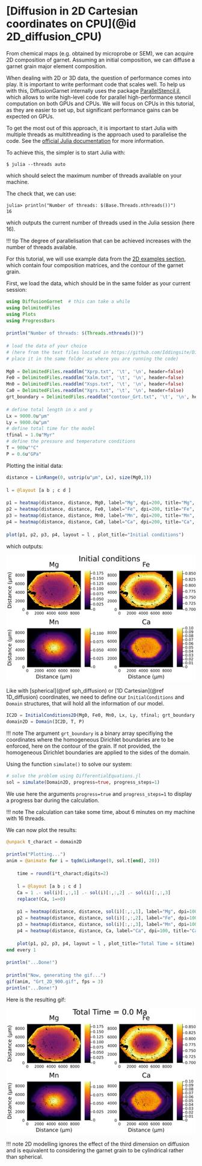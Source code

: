 # [Diffusion in 2D Cartesian coordinates on CPU](@id 2D_diffusion_CPU)

From chemical maps (e.g. obtained by microprobe or SEM), we can acquire 2D composition of garnet. Assuming an initial composition, we can diffuse a garnet grain major element composition.

When dealing with 2D or 3D data, the question of performance comes into play. It is important to write performant code that scales well. To help us with this, DiffusionGarnet internally uses the package [ParallelStencil.jl](https://github.com/omlins/ParallelStencil.jl), which allows to write high-level code for parallel high-performance stencil computation on both GPUs and CPUs. We will focus on CPUs in this tutorial, as they are easier to set up, but significant performance gains can be expected on GPUs.

To get the most out of this approach, it is important to start Julia with multiple threads as multithreading is the approach used to parallelise the code. See the [official Julia documentation](https://docs.julialang.org/en/v1/manual/multi-threading/) for more information.

To achieve this, the simpler is to start Julia with:

```
$ julia --threads auto
```

which should select the maximum number of threads available on your machine.

The check that, we can use:

```julia-repl
julia> println("Number of threads: $(Base.Threads.nthreads())")
16
```

which outputs the current number of threads used in the Julia session (here 16).

!!! tip
    The degree of parallelisation that can be achieved increases with the number of threads available.

For this tutorial, we will use example data from the [2D examples section](https://github.com/Iddingsite/DiffusionGarnet.jl/tree/main/examples/2D), which contain four composition matrices, and the contour of the garnet grain.

First, we load the data, which should be in the same folder as your current session:

```julia
using DiffusionGarnet  # this can take a while
using DelimitedFiles
using Plots
using ProgressBars

println("Number of threads: $(Threads.nthreads())")

# load the data of your choice
# (here from the text files located in https://github.com/Iddingsite/DiffusionGarnet.jl/tree/main/examples/2D,
# place it in the same folder as where you are running the code)

Mg0 = DelimitedFiles.readdlm("Xprp.txt", '\t', '\n', header=false)
Fe0 = DelimitedFiles.readdlm("Xalm.txt", '\t', '\n', header=false)
Mn0 = DelimitedFiles.readdlm("Xsps.txt", '\t', '\n', header=false)
Ca0 = DelimitedFiles.readdlm("Xgrs.txt", '\t', '\n', header=false)
grt_boundary = DelimitedFiles.readdlm("contour_Grt.txt", '\t', '\n', header=false)

# define total length in x and y
Lx = 9000.0u"µm"
Ly = 9000.0u"µm"
# define total time for the model
tfinal = 1.0u"Myr"
# define the pressure and temperature conditions
T = 900u"°C"
P = 0.6u"GPa"
```

Plotting the initial data:

```julia
distance = LinRange(0, ustrip(u"µm", Lx), size(Mg0,1))

l = @layout [a b ; c d ]

p1 = heatmap(distance, distance, Mg0, label="Mg", dpi=200, title="Mg", clim=(0, maximum(Mg0)), ylabel= "Distance (µm)")
p2 = heatmap(distance, distance, Fe0, label="Fe", dpi=200, title="Fe", clim=(0.7, maximum(Fe0)))
p3 = heatmap(distance, distance, Mn0, label="Mn", dpi=200, title="Mn", clim=(0, maximum(Mn0)), xlabel= "Distance (µm)", ylabel= "Distance (µm)")
p4 = heatmap(distance, distance, Ca0, label="Ca", dpi=200, title="Ca", clim=(0, 0.1), xlabel= "Distance (µm)")

plot(p1, p2, p3, p4, layout = l , plot_title="Initial conditions")
```

which outputs:

![Initial conditions 2D.](./assets/img/2D_IC.png)

Like with [spherical](@ref sph_diffusion) or [1D Cartesian](@ref 1D_diffusion) coordinates, we need to define our `InitialConditions` and `Domain` structures, that will hold all the information of our model.

```julia
IC2D = InitialConditions2D(Mg0, Fe0, Mn0, Lx, Ly, tfinal; grt_boundary = grt_boundary)
domain2D = Domain(IC2D, T, P)
```

!!! note
    The argument `grt_boundary` is a binary array specifiying the coordinates where the homogeneous Dirichlet boundaries are to be enforced, here on the contour of the grain. If not provided, the homogeneous Dirichlet boundaries are applied to the sides of the domain.

Using the function `simulate()` to solve our system:

```julia
# solve the problem using DifferentialEquations.jl
sol = simulate(Domain2D, progress=true, progress_steps=1)
```
We use here the arguments `progress=true` and `progress_steps=1` to display a progress bar during the calculation.

!!! note
    The calculation can take some time, about 6 minutes on my machine with 16 threads.

We can now plot the results:

```julia
@unpack t_charact = domain2D

println("Plotting...")
anim = @animate for i = tqdm(LinRange(0, sol.t[end], 20))

    time = round(i*t_charact;digits=2)

    l = @layout [a b ; c d ]
    Ca = 1 .- sol(i)[:,:,1] .- sol(i)[:,:,2] .- sol(i)[:,:,3]
    replace!(Ca, 1=>0)

    p1 = heatmap(distance, distance, sol(i)[:,:,1], label="Mg", dpi=100, title="Mg", clim=(0, maximum(sol(0)[:,:,1])), ylabel= "Distance (µm)")
    p2 = heatmap(distance, distance, sol(i)[:,:,2], label="Fe", dpi=100, title="Fe", clim=(0.7, maximum(sol(0)[:,:,2])))
    p3 = heatmap(distance, distance, sol(i)[:,:,3], label="Mn", dpi=100, title="Mn", clim=(0, maximum(sol(0)[:,:,3])), xlabel= "Distance (µm)", ylabel= "Distance (µm)")
    p4 = heatmap(distance, distance, Ca, label="Ca", dpi=100, title="Ca", clim=(0, 0.1), xlabel= "Distance (µm)")

    plot(p1, p2, p3, p4, layout = l , plot_title="Total Time = $(time) Ma, T=$(round(ustrip.(u"°C", T); digits=2)) °C")
end every 1

println("...Done!")

println("Now, generating the gif...")
gif(anim, "Grt_2D_900.gif", fps = 3)
println("...Done!")

```

Here is the resulting gif:

![2D diffusion of a garnet](./assets/img/Grt_2D.gif)

!!! note
    2D modelling ignores the effect of the third dimension on diffusion and is equivalent to considering the garnet grain to be cylindrical rather than spherical.
